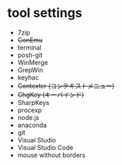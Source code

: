 # tool settings
- 7zip
- ~~ConEmu~~
- terminal
- posh-git
- WinMerge
- GrepWin
- keyhac
- ~~Contexter (コンテキストメニュー)~~ 
- ~~ChgKey (キーバインド)~~
- SharpKeys
- procexp
- node.js
- anaconda
- git
- Visual Studio
- Visual Studio Code
- mouse without borders
